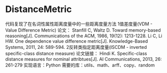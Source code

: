 # DistanceMetric
代码复现了在名词性属性距离度量中的一些距离度量方法
1值差度量(VDM - Value Difference Metric)
论文：
Stanfill C, Waltz D. Toward memory-based reasoning[J]. Communications of the ACM, 1986, 19(12): 1213-1228.
Li C, Li HW. One dependence value difference metric[J]. Knowledge-Based Systems, 2011, 24: 589-594.
2反转类指定距离度量(ISCDM - inverted specific-class distance measure)
论文链接：
Hindi K. Specific-class distance measures for nominal attribtues[J]. AI Communications, 2013, 26: 261-279
实现语言：Python
需要的库：utils、math、arff、copy、random
